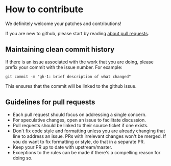 # How to contribute

We definitely welcome your patches and contributions!

If you are new to github, please start by reading [about pull requests](https://help.github.com/articles/about-pull-requests/).


## Maintaining clean commit history

If there is an issue associated with the work that you are doing, please prefix your commit with the issue number.
For example:

```
git commit -m "gh-1: brief description of what changed"
```

This ensures that the commit will be linked to the github issue.


## Guidelines for pull requests

* Each pull request should focus on addressing a single concern.
* For speculative changes, open an issue to facilitate discussion.
* Pull requests should be linked to their source ticket if one exists.
* Don't fix code style and formatting unless you are already changing that line to address an issue. PRs with irrelevant changes won't be merged. If you do want to fix formatting or style, do that in a separate PR.
* Keep your PR up to date with upstream/master.
* Exceptions to the rules can be made if there's a compelling reason for doing so.
